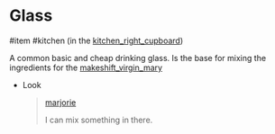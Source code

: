 # Glass

#item #kitchen (in the [kitchen_right_cupboard](kitchen_right_cupboard.md))

A common basic and cheap drinking glass. Is the base for mixing the ingredients for the [makeshift_virgin_mary](items/makeshift_virgin_mary.md)

- Look
  > [marjorie](characters/marjorie.md)
  >
  > I can mix something in there.